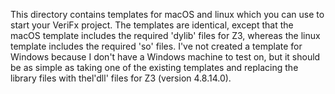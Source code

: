 This directory contains templates for macOS and linux which you can use to start your VeriFx project.
The templates are identical, except that the macOS template includes the required 'dylib' files for Z3,
whereas the linux template includes the required 'so' files.
I've not created a template for Windows because I don't have a Windows machine to test on,
but it should be as simple as taking one of the existing templates and replacing the library files with thel'dll' files for Z3 (version 4.8.14.0).
